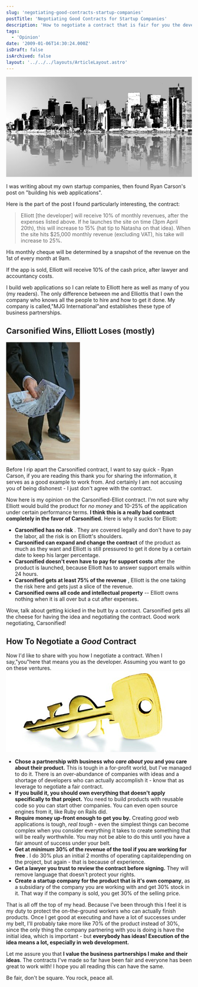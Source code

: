 ```yaml
---
slug: 'negotiating-good-contracts-startup-companies'
postTitle: 'Negotiating Good Contracts for Startup Companies'
description: 'How to negotiate a contract that is fair for you the developer and the company you partner with.'
tags:
  - 'Opinion'
date: '2009-01-06T14:30:24.000Z'
isDraft: false
isArchived: false
layout: '../../../layouts/ArticleLayout.astro'
---
```


![](../2009-01-06-negotiating-good-contracts-startup-companies/_new-york-cityscape.jpg)

I was writing about my own startup companies, then found Ryan Carson's post on "building his web applications".

Here is the part of the post I found particularly interesting, the contract:

> Elliott [the developer] will receive 10% of monthly revenues, after the expenses listed above. If he launches the site on time (3pm April 20th), this will increase to 15% (hat tip to Natasha on that idea). When the site hits $25,000 monthly revenue (excluding VAT), his take will increase to 25%.

His monthly cheque will be determined by a snapshot of the revenue on the 1st of every month at 9am.

If the app is sold, Elliott will receive 10% of the cash price, after lawyer and accountancy costs.

I build web applications so I can relate to Elliott here as well as many of you (my readers). The only difference between me and Elliottis that I own the company who knows all the people to hire and how to get it done. My company is called,"MJG International"and establishes these type of business partnerships.

## Carsonified Wins, Elliott Loses (mostly)

![](../2009-01-06-negotiating-good-contracts-startup-companies/_busniess-man-money.jpg)

Before I rip apart the Carsonified contract, I want to say quick - Ryan Carson, if you are reading this thank you for sharing the information, it serves as a good example to work from. And certainly I am not accusing you of being dishonest - I just don't agree with the contract.

Now here is my opinion on the Carsonified-Elliot contract. I'm not sure why Elliott would build the product for _no money_ and 10-25% of the application under certain performance terms. **I think this is a really bad contract completely in the favor of Carsonified.** Here is why it sucks for Elliott:

- **Carsonified has no risk** . They are covered legally and don't have to pay the labor, all the risk is on Elliott's shoulders.
- **Carsonified can expand and change the contract** of the product as much as they want and Elliott is still pressured to get it done by a certain date to keep his larger percentage.
- **Carsonified doesn't even have to pay for support costs** after the product is launched, because Elliott has to answer support emails within 24 hours.
- **Carsonified gets at least 75% of the revenue** , Elliott is the one taking the risk here and gets just a slice of the revenue.
- **Carsonified owns all code and intellectual property** -- Elliott owns nothing when it is all over but a cut after expenses.

Wow, talk about getting kicked in the butt by a contract. Carsonified gets all the cheese for having the idea and negotiating the contract. Good work negotiating, Carsonified!

## How To Negotiate a _Good_ Contract

Now I'd like to share with you how I negotiate a contract. When I say,"you"here that means you as the developer. Assuming you want to go on these ventures.
![](../2009-01-06-negotiating-good-contracts-startup-companies/_money-key.jpg)

- **Chose a partnership with business who _care about you_ and you care about their product.** This is tough in a for-profit world, but I've managed to do it. There is an over-abundance of companies with ideas and a shortage of developers who can actually accomplish it - know that as leverage to negotiate a fair contract.
- **If you build it, you should own everything that doesn't apply specifically to that project.** You need to build products with reusable code so you can start other companies. You can even open source engines from it, like Ruby on Rails did.
- **Require money up-front enough to get you by.** Creating _good_ web applications is tough, _real tough_ - even the simplest things can become complex when you consider everything it takes to create something that will be really worthwhile. You may not be able to do this until you have a fair amount of success under your belt.
- **Get at _minimum_ 30% of the revenue of the tool if you are working for free** . I do 30% plus an initial 2 months of operating capitaldepending on the project, but again - that is because of experience.
- **Get a lawyer you trust to review the contract before signing.** They will remove language that doesn't protect your rights.
- **Create a startup company for the product that is it's own company**, as a subsidiary of the company you are working with and get 30% stock in it. That way if the company is sold, you get 30% of the selling price.

That is all off the top of my head. Because I've been through this I feel it is my duty to protect the on-the-ground workers who can actually finish products. Once I get good at executing and have a lot of successes under my belt, I'll probably take more like 70% of the product instead of 30%, since the only thing the company partnering with you is doing is have the initial idea, which is important - but **everybody has ideas! Execution of the idea means a lot, especially in web development.**

Let me assure you that **I value the business partnerships I make and their ideas**. The contracts I've made so far have been fair and everyone has been great to work with! I hope you all reading this can have the same.

Be fair, don't be square. You rock, peace all.
